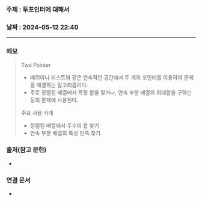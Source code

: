 ### 주제 : 투포인터에 대해서

### 날짜 : 2024-05-12 22:40
----
### 메모
> Two Pointer
> 	- 배려이나 리스트와 같은 연속적인 공간에서 두 개의 포인터를 이용하여 문제를 해결하는 알고리즘이다.
> 	- 주로 정렬된 배열에서 특정 합을 찾거나, 연속 부분 배열의 최대합을 구하는 등의 문제에 사용된다.
> 
> 주요 사용 사례
> 	- 정렬된 배열에서 두수의 합 찾기
> 	- 연속 부분 배열의 특성 만족 찾기

### 출처(참고 문헌)
-

### 연결 문서
-
